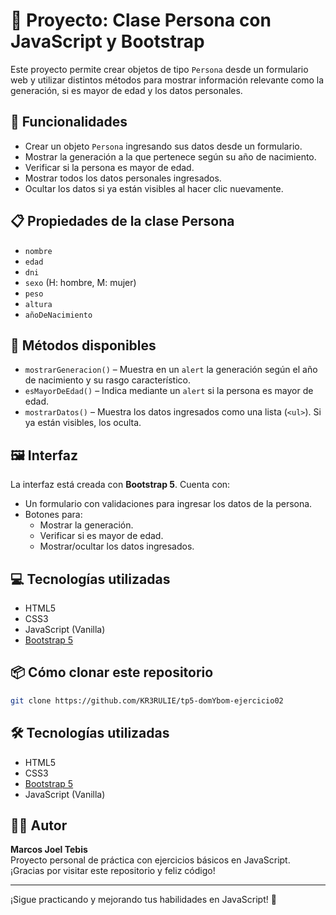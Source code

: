 # 👤 Proyecto: Clase Persona con JavaScript y Bootstrap

Este proyecto permite crear objetos de tipo `Persona` desde un formulario web y utilizar distintos métodos para mostrar información relevante como la generación, si es mayor de edad y los datos personales.

## 🚀 Funcionalidades

- Crear un objeto `Persona` ingresando sus datos desde un formulario.
- Mostrar la generación a la que pertenece según su año de nacimiento.
- Verificar si la persona es mayor de edad.
- Mostrar todos los datos personales ingresados.
- Ocultar los datos si ya están visibles al hacer clic nuevamente.

## 📋 Propiedades de la clase Persona

- `nombre`
- `edad`
- `dni`
- `sexo` (H: hombre, M: mujer)
- `peso`
- `altura`
- `añoDeNacimiento`

## 🧠 Métodos disponibles

- `mostrarGeneracion()` – Muestra en un `alert` la generación según el año de nacimiento y su rasgo característico.
- `esMayorDeEdad()` – Indica mediante un `alert` si la persona es mayor de edad.
- `mostrarDatos()` – Muestra los datos ingresados como una lista (`<ul>`). Si ya están visibles, los oculta.

## 🖼️ Interfaz

La interfaz está creada con **Bootstrap 5**. Cuenta con:

- Un formulario con validaciones para ingresar los datos de la persona.
- Botones para:
  - Mostrar la generación.
  - Verificar si es mayor de edad.
  - Mostrar/ocultar los datos ingresados.

## 💻 Tecnologías utilizadas

- HTML5
- CSS3
- JavaScript (Vanilla)
- [Bootstrap 5](https://getbootstrap.com/)

## 📦 Cómo clonar este repositorio

```bash
git clone https://github.com/KR3RULIE/tp5-domYbom-ejercicio02
```

## 🛠️ Tecnologías utilizadas

- HTML5
- CSS3
- [Bootstrap 5](https://getbootstrap.com/)
- JavaScript (Vanilla)

## 👨‍💻 Autor

**Marcos Joel Tebis**  
Proyecto personal de práctica con ejercicios básicos en JavaScript.  
¡Gracias por visitar este repositorio y feliz código!

---

¡Sigue practicando y mejorando tus habilidades en JavaScript! 💪
